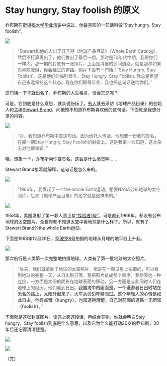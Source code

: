 # Stay hungry, Stay foolish 的原义

乔布斯在[斯坦福大学毕业演讲](http://www.ruanyifeng.com/docs/speech/steve_jobs.html)中说过，他最喜欢的一句话叫做“Stay hungry, Stay foolish”。

![](http://image.beekka.com/blog/2015/bg2015051701.jpg)

> "Stewart和他的人出了好几期《地球产品目录》（Whole Earth Catalog），然后不打算再出了，他们推出了最后一期。那时是70年代中期，我跟你们一样大。那一期的封底有一张照片，上面是清晨的乡间道路，就是那种如果你喜欢漫游，你会经过的道路。照片下面有一句话：'Stay Hungry, Stay Foolish'。这是他们的临别赠言。Stay Hungry. Stay Foolish. 我总是希望自己永远保持这个状态。现在你们即将毕业，我也把这句话送给你们。”

这句话一下子就出名了，乔布斯的人生格言，谁会忘记呢？

可是，它到底是什么意思，就众说纷纭了。[有人](http://ailiangan.com/post/50201060795/the-origins-of-stay-hungry-stay-foolish)就去采访《地球产品目录》的创始人和主编[Stewart Brand](https://en.wikipedia.org/wiki/Stewart_Brand)，问他知不知道乔布斯喜欢他的这句话。下面就是我想分享的内容。

![](http://image.beekka.com/blog/2015/bg2015051702.jpg)

> “对，我知道乔布斯中意这句话。因为他托人传话，他想要一份我的签名，在那一期Stay Hungry, Stay Foolish的封面上。这是我第一次知道，这本杂志对他很重要。”

哇，想象一下，乔布斯问你要签名，这会是什么感觉啊……

Stewart Brand接着就解释，这句话是怎么来的。

![](http://image.beekka.com/blog/2015/bg2015051705.jpg)

> “1966年，我发起了一个the whole Earth运动，想要NASA公布地球的太空照片，后来《地球产品目录》的名字就是这样来的。”

![](http://image.beekka.com/blog/2015/bg2015051704.jpg)

1958年，美国发射了第一颗人造卫星[“探险者1号”](https://zh.wikipedia.org/wiki/%E6%8E%A2%E9%99%A9%E8%80%851%E5%8F%B7)，可是直到1966年，都没有公布地球的太空照片，全世界都不知道太空中看地球是什么样子。所以，就有了Stewart Brand的the whole Earth运动。

下面是1968年12月29日，[阿波罗8号](https://zh.wikipedia.org/wiki/%E9%98%BF%E6%B3%A2%E7%BD%978%E5%8F%B7)拍摄的地球从月球的地平线上升起。

![](http://image.beekka.com/blog/2015/bg2015051706.jpg)

那次航行是人类第一次完整地拍摄地球。人类有了第一批地球的太空照片。

> “后来，我们就拿到了地球的太空照片，那是在一颗卫星上拍摄的，可以看到地球的完整一天，从日出到日落。我把照片排成那个顺序，我想表达一种连接，一方面是太阳的阴影在地球表面的移动，另一方面是与此同时人们在地球上的经历，他们看到日出。**我脑海中的画面是，一个漫游者日出时站在无名的路上，太阳升起来了，火车从旁边呼啸而过。这个年轻人的心情是如此自由，他有点饿（hungry），也知道得清楚，自己对前面的道路一无所知（foolish）。**”

下面就是这张封底图片。读完上面这段话，再结合实物，你就会明白Stay hungry，Stay foolish到底是什么意思，以及它为什么能打动20岁的乔布斯，30年后还记得清清楚楚。

![](http://image.beekka.com/blog/2015/bg2015051708.jpg)

![](http://image.beekka.com/blog/2015/bg2015051703.jpg)

（完）





